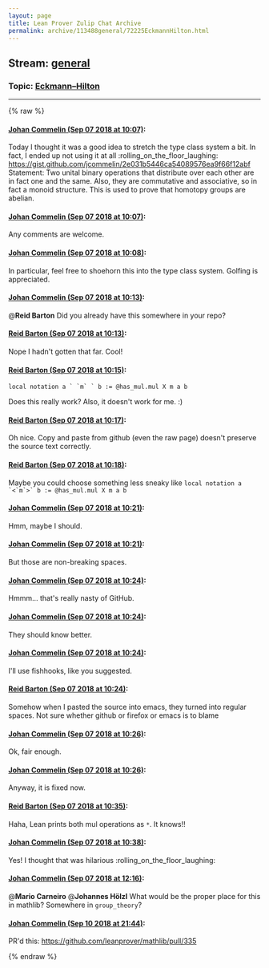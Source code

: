 ```yaml
---
layout: page
title: Lean Prover Zulip Chat Archive 
permalink: archive/113488general/72225EckmannHilton.html
---
```


## Stream: [general](index.html)
### Topic: [Eckmann–Hilton](72225EckmannHilton.html)

---


{% raw %}
#### [ Johan Commelin (Sep 07 2018 at 10:07)](https://leanprover.zulipchat.com/#narrow/stream/113488-general/topic/Eckmann%E2%80%93Hilton/near/133496192):
Today I thought it was a good idea to stretch the type class system a bit. In fact, I ended up not using it at all :rolling_on_the_floor_laughing:
https://gist.github.com/jcommelin/2e031b5446ca54089576ea9f66f12abf
Statement: Two unital binary operations that distribute over each other are in fact one and the same. Also, they are commutative and associative, so in fact a monoid structure.
This is used to prove that homotopy groups are abelian.

#### [ Johan Commelin (Sep 07 2018 at 10:07)](https://leanprover.zulipchat.com/#narrow/stream/113488-general/topic/Eckmann%E2%80%93Hilton/near/133496199):
Any comments are welcome.

#### [ Johan Commelin (Sep 07 2018 at 10:08)](https://leanprover.zulipchat.com/#narrow/stream/113488-general/topic/Eckmann%E2%80%93Hilton/near/133496250):
In particular, feel free to shoehorn this into the type class system.
Golfing is appreciated.

#### [ Johan Commelin (Sep 07 2018 at 10:13)](https://leanprover.zulipchat.com/#narrow/stream/113488-general/topic/Eckmann%E2%80%93Hilton/near/133496443):
@**Reid Barton** Did you already have this somewhere in your repo?

#### [ Reid Barton (Sep 07 2018 at 10:13)](https://leanprover.zulipchat.com/#narrow/stream/113488-general/topic/Eckmann%E2%80%93Hilton/near/133496454):
Nope I hadn't gotten that far. Cool!

#### [ Reid Barton (Sep 07 2018 at 10:15)](https://leanprover.zulipchat.com/#narrow/stream/113488-general/topic/Eckmann%E2%80%93Hilton/near/133496542):
```lean
local notation a ` `m` ` b := @has_mul.mul X m a b
```
Does this really work? Also, it doesn't work for me. :)

#### [ Reid Barton (Sep 07 2018 at 10:17)](https://leanprover.zulipchat.com/#narrow/stream/113488-general/topic/Eckmann%E2%80%93Hilton/near/133496632):
Oh nice. Copy and paste from github (even the raw page) doesn't preserve the source text correctly.

#### [ Reid Barton (Sep 07 2018 at 10:18)](https://leanprover.zulipchat.com/#narrow/stream/113488-general/topic/Eckmann%E2%80%93Hilton/near/133496705):
Maybe you could choose something less sneaky like ``local notation a `<`m`>` b := @has_mul.mul X m a b``

#### [ Johan Commelin (Sep 07 2018 at 10:21)](https://leanprover.zulipchat.com/#narrow/stream/113488-general/topic/Eckmann%E2%80%93Hilton/near/133496835):
Hmm, maybe I should.

#### [ Johan Commelin (Sep 07 2018 at 10:21)](https://leanprover.zulipchat.com/#narrow/stream/113488-general/topic/Eckmann%E2%80%93Hilton/near/133496843):
But those are non-breaking spaces.

#### [ Johan Commelin (Sep 07 2018 at 10:24)](https://leanprover.zulipchat.com/#narrow/stream/113488-general/topic/Eckmann%E2%80%93Hilton/near/133496999):
Hmmm... that's really nasty of GitHub.

#### [ Johan Commelin (Sep 07 2018 at 10:24)](https://leanprover.zulipchat.com/#narrow/stream/113488-general/topic/Eckmann%E2%80%93Hilton/near/133497000):
They should know better.

#### [ Johan Commelin (Sep 07 2018 at 10:24)](https://leanprover.zulipchat.com/#narrow/stream/113488-general/topic/Eckmann%E2%80%93Hilton/near/133497006):
I'll use fishhooks, like you suggested.

#### [ Reid Barton (Sep 07 2018 at 10:24)](https://leanprover.zulipchat.com/#narrow/stream/113488-general/topic/Eckmann%E2%80%93Hilton/near/133497009):
Somehow when I pasted the source into emacs, they turned into regular spaces.
Not sure whether github or firefox or emacs is to blame

#### [ Johan Commelin (Sep 07 2018 at 10:26)](https://leanprover.zulipchat.com/#narrow/stream/113488-general/topic/Eckmann%E2%80%93Hilton/near/133497108):
Ok, fair enough.

#### [ Johan Commelin (Sep 07 2018 at 10:26)](https://leanprover.zulipchat.com/#narrow/stream/113488-general/topic/Eckmann%E2%80%93Hilton/near/133497111):
Anyway, it is fixed now.

#### [ Reid Barton (Sep 07 2018 at 10:35)](https://leanprover.zulipchat.com/#narrow/stream/113488-general/topic/Eckmann%E2%80%93Hilton/near/133497452):
Haha, Lean prints both mul operations as `*`. It knows!!

#### [ Johan Commelin (Sep 07 2018 at 10:38)](https://leanprover.zulipchat.com/#narrow/stream/113488-general/topic/Eckmann%E2%80%93Hilton/near/133497578):
Yes! I thought that was hilarious :rolling_on_the_floor_laughing:

#### [ Johan Commelin (Sep 07 2018 at 12:16)](https://leanprover.zulipchat.com/#narrow/stream/113488-general/topic/Eckmann%E2%80%93Hilton/near/133501859):
@**Mario Carneiro** @**Johannes Hölzl** What would be the proper place for this in mathlib? Somewhere in `group_theory`?

#### [ Johan Commelin (Sep 10 2018 at 21:44)](https://leanprover.zulipchat.com/#narrow/stream/113488-general/topic/Eckmann%E2%80%93Hilton/near/133684290):
PR'd this: https://github.com/leanprover/mathlib/pull/335


{% endraw %}
